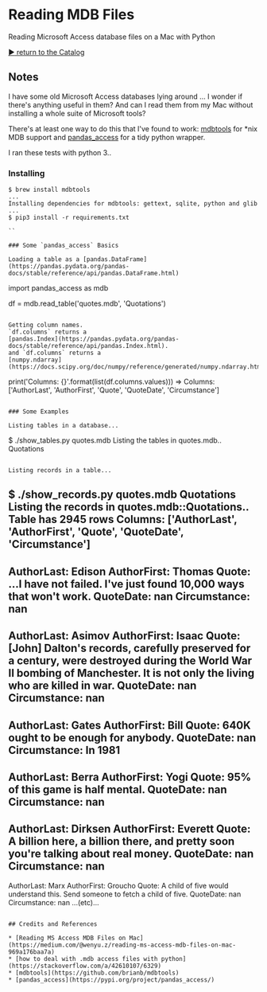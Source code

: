 # Reading MDB Files

Reading Microsoft Access database files on a Mac with Python

[:arrow_forward: return to the Catalog](https://codingkata.tardate.com)

## Notes

I have some old Microsoft Access databases lying around ... I wonder if there's anything useful in them?
And can I read them from my Mac without installing a whole suite of Microsoft tools?

There's at least one way to do this that I've found to work:
[mdbtools](https://github.com/brianb/mdbtools) for *nix MDB support and
[pandas_access](https://pypi.org/project/pandas_access/) for a tidy python wrapper.

I ran these tests with python 3..

### Installing

```
$ brew install mdbtools
...
Installing dependencies for mdbtools: gettext, sqlite, python and glib
...
$ pip3 install -r requirements.txt

``

### Some `pandas_access` Basics

Loading a table as a [pandas.DataFrame](https://pandas.pydata.org/pandas-docs/stable/reference/api/pandas.DataFrame.html)

```
import pandas_access as mdb

df = mdb.read_table('quotes.mdb', 'Quotations')
```

Getting column names.
`df.columns` returns a
[pandas.Index](https://pandas.pydata.org/pandas-docs/stable/reference/api/pandas.Index.html).
and `df.columns` returns a
[numpy.ndarray](https://docs.scipy.org/doc/numpy/reference/generated/numpy.ndarray.html)

```
print('Columns: {}'.format(list(df.columns.values)))
=> Columns: ['AuthorLast', 'AuthorFirst', 'Quote', 'QuoteDate', 'Circumstance']
```

### Some Examples

Listing tables in a database...

```
$ ./show_tables.py quotes.mdb
Listing the tables in quotes.mdb..
Quotations
```

Listing records in a table...

```
$ ./show_records.py quotes.mdb Quotations
Listing the records in quotes.mdb::Quotations..
Table has 2945 rows
Columns: ['AuthorLast', 'AuthorFirst', 'Quote', 'QuoteDate', 'Circumstance']
--------------
AuthorLast: Edison
AuthorFirst: Thomas
Quote: ...I have not failed. I've just found 10,000 ways that won't work.
QuoteDate: nan
Circumstance: nan
--------------
AuthorLast: Asimov
AuthorFirst: Isaac
Quote: [John] Dalton's records, carefully preserved for a century, were destroyed during the World War II bombing of Manchester. It is not only the living who are killed in war.
QuoteDate: nan
Circumstance: nan
--------------
AuthorLast: Gates
AuthorFirst: Bill
Quote: 640K ought to be enough for anybody.
QuoteDate: nan
Circumstance: In 1981
--------------
AuthorLast: Berra
AuthorFirst: Yogi
Quote: 95% of this game is half mental.
QuoteDate: nan
Circumstance: nan
--------------
AuthorLast: Dirksen
AuthorFirst: Everett
Quote: A billion here, a billion there, and pretty soon you're talking about real money.
QuoteDate: nan
Circumstance: nan
--------------
AuthorLast: Marx
AuthorFirst: Groucho
Quote: A child of five would understand this. Send someone to fetch a child of five.
QuoteDate: nan
Circumstance: nan
...(etc)...
```

## Credits and References

* [Reading MS Access MDB Files on Mac](https://medium.com/@wenyu.z/reading-ms-access-mdb-files-on-mac-969a176baa7a)
* [how to deal with .mdb access files with python](https://stackoverflow.com/a/42610107/6329)
* [mdbtools](https://github.com/brianb/mdbtools)
* [pandas_access](https://pypi.org/project/pandas_access/)

